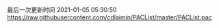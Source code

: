 最后一次更新时间 2021-01-05 05:30:50
https://raw.githubusercontent.com/cdlaimin/PACList/master/PACList.pac

